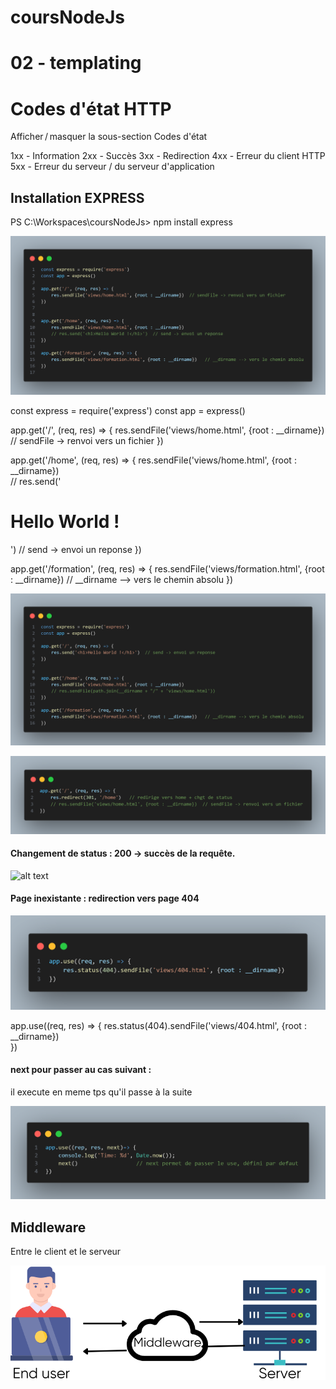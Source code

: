 
# coursNodeJs
# 02 - templating
# Codes d'état HTTP

Afficher / masquer la sous-section Codes d'état

1xx - Information
2xx - Succès
3xx - Redirection
4xx - Erreur du client HTTP
5xx - Erreur du serveur / du serveur d'application

## Installation EXPRESS

PS C:\Workspaces\coursNodeJs> npm install express

![alt text](captures_images/renvoi_vers_fichiers.png)

const express = require('express')
const app = express()

app.get('/', (req, res) => {
    res.sendFile('views/home.html', {root : __dirname})  // sendFile -> renvoi vers un fichier
})


app.get('/home', (req, res) => {
    res.sendFile('views/home.html', {root : __dirname})   
    // res.send('<h1>Hello World !</h1>')  // send -> envoi un reponse
})

app.get('/formation', (req, res) => {
    res.sendFile('views/formation.html', {root : __dirname})   // __dirname --> vers le chemin absolu
})


![alt text](captures_images/renvoi_vers_pages.png)

![alt text](captures_images/redirection_page_home+chgt_status.png)


#### Changement de status : 200 -> succès de la requête.

![alt text](captures_images/chgt_status_400.png)

#### Page inexistante : redirection vers page 404

![alt text](captures_images/erreur404_page_inexistante.png)

app.use((req, res) => {
    res.status(404).sendFile('views/404.html', {root : __dirname})   
})

#### next pour passer au cas suivant :
il execute en meme tps qu'il passe à la suite

![alt text](captures_images/next.png)

## Middleware 
Entre le client et le serveur

![alt text](captures_images/What-is-Middleware.webp)
